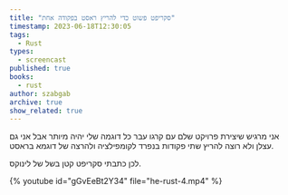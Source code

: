 ```yaml
---
title: "סקריפט פשוט כדי להריץ ראסט בפקודה אחת"
timestamp: 2023-06-18T12:30:05
tags:
  - Rust
types:
  - screencast
published: true
books:
  - rust
author: szabgab
archive: true
show_related: true
---
```



אני מרגיש שיצירת פרויקט שלם עם קרגו עבר כל דוגמה שלי יהיה מיותר אבל אני גם עצלן ולא רוצה להריץ שתי פקודות בנפרד לקומפילציה ולהרצה של דוגמא בראסט.

לכן כתבתי סקריפט קטן בשל של לינוקס.



{% youtube id="gGvEeBt2Y34" file="he-rust-4.mp4" %}
